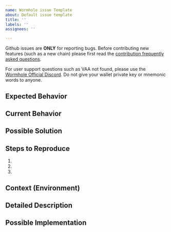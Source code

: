 ```yaml
---
name: Wormhole issue Template
about: Default issue template
title: ''
labels: ''
assignees: ''

---
```


Github issues are **ONLY** for reporting bugs. Before contributing new features (such as a new chain) please first read the [contribution frequently asked questions](https://github.com/certusone/wormhole/blob/dev.v2/CONTRIBUTING.md#contributions-faq).

For user support questions such as VAA not found, please use the [Wormhole Official Discord](https://discord.gg/wormholecrypto). Do not give your wallet private key or mnemonic words to anyone.

<!--- Provide a general summary of the issue in the Title above -->

## Expected Behavior
<!--- Tell us what should happen -->

## Current Behavior
<!--- Tell us what happens instead of the expected behavior -->

## Possible Solution
<!--- Not obligatory, but suggest a fix/reason for the bug, -->

## Steps to Reproduce
<!--- Provide a link to a live example, or an unambiguous set of steps to -->
<!--- reproduce this bug. Include code to reproduce, if relevant -->
1.
2.
3.

## Context (Environment)
<!--- How has this issue affected you? What are you trying to accomplish? -->
<!--- Providing context helps us come up with a solution that is most useful in the real world -->

<!--- Provide a general summary of the issue in the Title above -->

## Detailed Description
<!--- Provide a detailed description of the change or addition you are proposing -->

## Possible Implementation
<!--- Not obligatory, but suggest an idea for implementing addition or change -->
